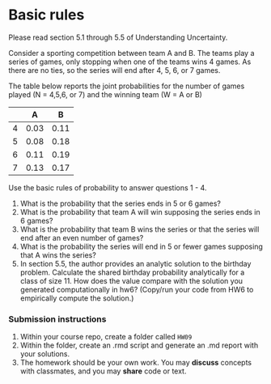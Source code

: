 Basic rules
========

Please read section 5.1 through 5.5 of Understanding Uncertainty.

Consider a sporting competition between team A and B.  The teams play a series of games, only stopping when one of the teams wins 4 games.  As there are no ties, so the series will end after 4, 5, 6, or 7 games.

The table below reports the joint probabilities for the number of games played (N = 4,5,6, or 7) and the winning team (W = A or B)
 
| | A | B |
|---|---|---|
|4|0.03|0.11|
|5|0.08|0.18|
|6|0.11|0.19|
|7|0.13|0.17|

Use the basic rules of probability to answer questions 1 - 4.

1. What is the probability that the series ends in 5 or 6 games?  
1. What is the probability that team A will win supposing the series ends in 6 games?
1. What is the probability that team B wins the series or that the series will end after an even number of games?
1. What is the probability the series will end in 5 or fewer games supposing that A wins the series?
1. In section 5.5, the author provides an analytic solution to the birthday problem.  Calculate the shared birthday probability analytically for a class of size 11.  How does the value compare with the solution you generated computationally in hw6?  (Copy/run your code from HW6 to empirically compute the solution.)

### Submission instructions

1.  Within your course repo, create a folder called `HW09`
1.  Within the folder, create an .rmd script and generate an .md report with your solutions.
1.  The homework should be your own work.  You may **discuss**
    concepts with classmates, and you may **share** code or text.